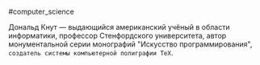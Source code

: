 #computer_science 

Дональд Кнут — выдающийся американский учёный в области информатики, профессор Стенфордского университета, автор монументальной серии монографий "Искусство программирования", `создатель системы компьютерной полиграфии ТеХ`.


